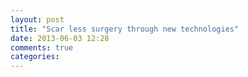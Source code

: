 ```yaml
---
layout: post
title: "Scar less surgery through new technologies"
date: 2013-06-03 12:28
comments: true
categories: 
---
```

